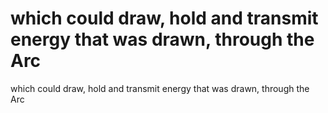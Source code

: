 # which could draw, hold and transmit energy that was drawn, through the Arc

which could draw, hold and transmit energy that was drawn, through the Arc